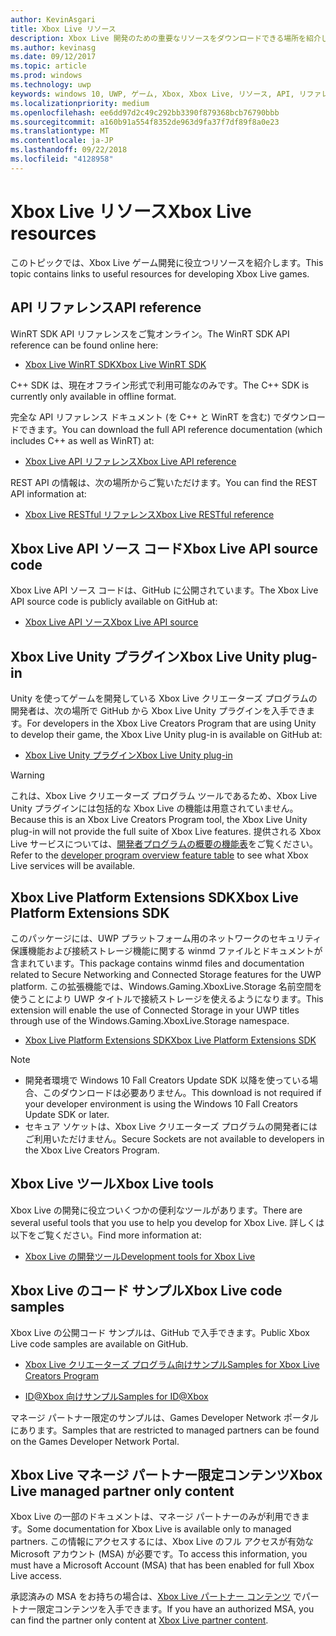 ```yaml
---
author: KevinAsgari
title: Xbox Live リソース
description: Xbox Live 開発のための重要なリソースをダウンロードできる場所を紹介します。
ms.author: kevinasg
ms.date: 09/12/2017
ms.topic: article
ms.prod: windows
ms.technology: uwp
keywords: windows 10, UWP, ゲーム, Xbox, Xbox Live, リソース, API, リファレンス
ms.localizationpriority: medium
ms.openlocfilehash: ee6dd97d2c49c292bb3390f879368bcb76790bbb
ms.sourcegitcommit: a160b91a554f8352de963d9fa37f7df89f8a0e23
ms.translationtype: MT
ms.contentlocale: ja-JP
ms.lasthandoff: 09/22/2018
ms.locfileid: "4128958"
---
```

# <a name="xbox-live-resources"></a><span data-ttu-id="ad9e7-104">Xbox Live リソース</span><span class="sxs-lookup"><span data-stu-id="ad9e7-104">Xbox Live resources</span></span>

<span data-ttu-id="ad9e7-105">このトピックでは、Xbox Live ゲーム開発に役立つリソースを紹介します。</span><span class="sxs-lookup"><span data-stu-id="ad9e7-105">This topic contains links to useful resources for developing Xbox Live games.</span></span>

## <a name="api-reference"></a><span data-ttu-id="ad9e7-106">API リファレンス</span><span class="sxs-lookup"><span data-stu-id="ad9e7-106">API reference</span></span>

<span data-ttu-id="ad9e7-107">WinRT SDK API リファレンスをご覧オンライン。</span><span class="sxs-lookup"><span data-stu-id="ad9e7-107">The WinRT SDK API reference can be found online here:</span></span>

* [<span data-ttu-id="ad9e7-108">Xbox Live WinRT SDK</span><span class="sxs-lookup"><span data-stu-id="ad9e7-108">Xbox Live WinRT SDK</span></span>](https://docs.microsoft.com/en-us/dotnet/api/?view=xboxlive-dotnet-2017.11.20171204.01)

<span data-ttu-id="ad9e7-109">C++ SDK は、現在オフライン形式で利用可能なのみです。</span><span class="sxs-lookup"><span data-stu-id="ad9e7-109">The C++ SDK is currently only available in offline format.</span></span>

<span data-ttu-id="ad9e7-110">完全な API リファレンス ドキュメント (を C++ と WinRT を含む) でダウンロードできます。</span><span class="sxs-lookup"><span data-stu-id="ad9e7-110">You can download the full API reference documentation (which includes C++ as well as WinRT) at:</span></span>

* [<span data-ttu-id="ad9e7-111">Xbox Live API リファレンス</span><span class="sxs-lookup"><span data-stu-id="ad9e7-111">Xbox Live API reference</span></span>](https://aka.ms/xboxliveuwpdocs)

<span data-ttu-id="ad9e7-112">REST API の情報は、次の場所からご覧いただけます。</span><span class="sxs-lookup"><span data-stu-id="ad9e7-112">You can find the REST API information at:</span></span>

* [<span data-ttu-id="ad9e7-113">Xbox Live RESTful リファレンス</span><span class="sxs-lookup"><span data-stu-id="ad9e7-113">Xbox Live RESTful reference</span></span>](xbox-live-rest/atoc-xboxlivews-reference.md)


## <a name="xbox-live-api-source-code"></a><span data-ttu-id="ad9e7-114">Xbox Live API ソース コード</span><span class="sxs-lookup"><span data-stu-id="ad9e7-114">Xbox Live API source code</span></span>

<span data-ttu-id="ad9e7-115">Xbox Live API ソース コードは、GitHub に公開されています。</span><span class="sxs-lookup"><span data-stu-id="ad9e7-115">The Xbox Live API source code is publicly available on GitHub at:</span></span>

* [<span data-ttu-id="ad9e7-116">Xbox Live API ソース</span><span class="sxs-lookup"><span data-stu-id="ad9e7-116">Xbox Live API source</span></span>](https://github.com/Microsoft/xbox-live-api)

## <a name="xbox-live-unity-plug-in"></a><span data-ttu-id="ad9e7-117">Xbox Live Unity プラグイン</span><span class="sxs-lookup"><span data-stu-id="ad9e7-117">Xbox Live Unity plug-in</span></span>

<span data-ttu-id="ad9e7-118">Unity を使ってゲームを開発している Xbox Live クリエーターズ プログラムの開発者は、次の場所で GitHub から Xbox Live Unity プラグインを入手できます。</span><span class="sxs-lookup"><span data-stu-id="ad9e7-118">For developers in the Xbox Live Creators Program that are using Unity to develop their game, the Xbox Live Unity plug-in is available on GitHub at:</span></span>

* [<span data-ttu-id="ad9e7-119">Xbox Live Unity プラグイン</span><span class="sxs-lookup"><span data-stu-id="ad9e7-119">Xbox Live Unity plug-in</span></span>](https://github.com/Microsoft/xbox-live-unity-plugin)

> [!WARNING]
> <span data-ttu-id="ad9e7-120">これは、Xbox Live クリエーターズ プログラム ツールであるため、Xbox Live Unity プラグインには包括的な Xbox Live の機能は用意されていません。</span><span class="sxs-lookup"><span data-stu-id="ad9e7-120">Because this is an Xbox Live Creators Program tool, the Xbox Live Unity plug-in will not provide the full suite of Xbox Live features.</span></span> <span data-ttu-id="ad9e7-121">提供される Xbox Live サービスについては、[開発者プログラムの概要の機能表](developer-program-overview.md#feature-table)をご覧ください。</span><span class="sxs-lookup"><span data-stu-id="ad9e7-121">Refer to the [developer program overview feature table](developer-program-overview.md#feature-table) to see what Xbox Live services will be available.</span></span>

## <a name="xbox-live-platform-extensions-sdk"></a><span data-ttu-id="ad9e7-122">Xbox Live Platform Extensions SDK</span><span class="sxs-lookup"><span data-stu-id="ad9e7-122">Xbox Live Platform Extensions SDK</span></span>

<span data-ttu-id="ad9e7-123">このパッケージには、UWP プラットフォーム用のネットワークのセキュリティ保護機能および接続ストレージ機能に関する winmd ファイルとドキュメントが含まれています。</span><span class="sxs-lookup"><span data-stu-id="ad9e7-123">This package contains winmd files and documentation related to Secure Networking and Connected Storage features for the UWP platform.</span></span> <span data-ttu-id="ad9e7-124">この拡張機能では、Windows.Gaming.XboxLive.Storage 名前空間を使うことにより UWP タイトルで接続ストレージを使えるようになります。</span><span class="sxs-lookup"><span data-stu-id="ad9e7-124">This extension will enable the use of Connected Storage in your UWP titles through use of the Windows.Gaming.XboxLive.Storage namespace.</span></span>

* [<span data-ttu-id="ad9e7-125">Xbox Live Platform Extensions SDK</span><span class="sxs-lookup"><span data-stu-id="ad9e7-125">Xbox Live Platform Extensions SDK</span></span>](http://aka.ms/xblextsdk)

> [!NOTE]
> - <span data-ttu-id="ad9e7-126">開発者環境で Windows 10 Fall Creators Update SDK 以降を使っている場合、このダウンロードは必要ありません。</span><span class="sxs-lookup"><span data-stu-id="ad9e7-126">This download is not required if your developer environment is using the Windows 10 Fall Creators Update SDK or later.</span></span>
> - <span data-ttu-id="ad9e7-127">セキュア ソケットは、Xbox Live クリエーターズ プログラムの開発者にはご利用いただけません。</span><span class="sxs-lookup"><span data-stu-id="ad9e7-127">Secure Sockets are not available to developers in the Xbox Live Creators Program.</span></span>

## <a name="xbox-live-tools"></a><span data-ttu-id="ad9e7-128">Xbox Live ツール</span><span class="sxs-lookup"><span data-stu-id="ad9e7-128">Xbox Live tools</span></span>

<span data-ttu-id="ad9e7-129">Xbox Live の開発に役立ついくつかの便利なツールがあります。</span><span class="sxs-lookup"><span data-stu-id="ad9e7-129">There are several useful tools that you use to help you develop for Xbox Live.</span></span> <span data-ttu-id="ad9e7-130">詳しくは以下をご覧ください。</span><span class="sxs-lookup"><span data-stu-id="ad9e7-130">Find more information at:</span></span>

* [<span data-ttu-id="ad9e7-131">Xbox Live の開発ツール</span><span class="sxs-lookup"><span data-stu-id="ad9e7-131">Development tools for Xbox Live</span></span>](tools/tools.md)

## <a name="xbox-live-code-samples"></a><span data-ttu-id="ad9e7-132">Xbox Live のコード サンプル</span><span class="sxs-lookup"><span data-stu-id="ad9e7-132">Xbox Live code samples</span></span>

<span data-ttu-id="ad9e7-133">Xbox Live の公開コード サンプルは、GitHub で入手できます。</span><span class="sxs-lookup"><span data-stu-id="ad9e7-133">Public Xbox Live code samples are available on GitHub.</span></span>

* [<span data-ttu-id="ad9e7-134">Xbox Live クリエーターズ プログラム向けサンプル</span><span class="sxs-lookup"><span data-stu-id="ad9e7-134">Samples for Xbox Live Creators Program</span></span>](https://github.com/Microsoft/xbox-live-samples/tree/master/Samples/CreatorsSDK)

* [<span data-ttu-id="ad9e7-135">ID@Xbox 向けサンプル</span><span class="sxs-lookup"><span data-stu-id="ad9e7-135">Samples for ID@Xbox</span></span>](https://github.com/Microsoft/xbox-live-samples/tree/master/Samples/ID%40XboxSDK)

<span data-ttu-id="ad9e7-136">マネージ パートナー限定のサンプルは、Games Developer Network ポータルにあります。</span><span class="sxs-lookup"><span data-stu-id="ad9e7-136">Samples that are restricted to managed partners can be found on the Games Developer Network Portal.</span></span>

## <a name="xbox-live-managed-partner-only-content"></a><span data-ttu-id="ad9e7-137">Xbox Live マネージ パートナー限定コンテンツ</span><span class="sxs-lookup"><span data-stu-id="ad9e7-137">Xbox Live managed partner only content</span></span>

<span data-ttu-id="ad9e7-138">Xbox Live の一部のドキュメントは、マネージ パートナーのみが利用できます。</span><span class="sxs-lookup"><span data-stu-id="ad9e7-138">Some documentation for Xbox Live is available only to managed partners.</span></span> <span data-ttu-id="ad9e7-139">この情報にアクセスするには、Xbox Live のフル アクセスが有効な Microsoft アカウント (MSA) が必要です。</span><span class="sxs-lookup"><span data-stu-id="ad9e7-139">To access this information, you must have a Microsoft Account (MSA) that has been enabled for full Xbox Live access.</span></span>

<span data-ttu-id="ad9e7-140">承認済みの MSA をお持ちの場合は、[Xbox Live パートナー コンテンツ](https://developer.microsoft.com/en-us/games/xbox/docs/xboxlive/xbox-live-partners/partner-content) でパートナー限定コンテンツを入手できます。</span><span class="sxs-lookup"><span data-stu-id="ad9e7-140">If you have an authorized MSA, you can find the partner only content at [Xbox Live partner content](https://developer.microsoft.com/en-us/games/xbox/docs/xboxlive/xbox-live-partners/partner-content).</span></span>
